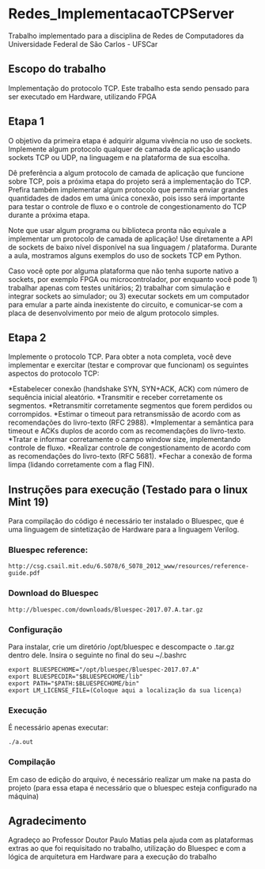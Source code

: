 # Redes_ImplementacaoTCPServer

Trabalho implementado para a disciplina de Redes de Computadores da Universidade Federal de São Carlos - UFSCar

## Escopo do trabalho

Implementação do protocolo TCP. Este trabalho esta sendo pensado para ser executado em Hardware, utilizando FPGA

## Etapa 1

O objetivo da primeira etapa é adquirir alguma vivência no uso de sockets. Implemente algum protocolo qualquer de camada de aplicação usando sockets TCP ou UDP, na linguagem e na plataforma de sua escolha.

Dê preferência a algum protocolo de camada de aplicação que funcione sobre TCP, pois a próxima etapa do projeto será a implementação do TCP. Prefira também implementar algum protocolo que permita enviar grandes quantidades de dados em uma única conexão, pois isso será importante para testar o controle de fluxo e o controle de congestionamento do TCP durante a próxima etapa.

Note que usar algum programa ou biblioteca pronta não equivale a implementar um protocolo de camada de aplicação! Use diretamente a API de sockets de baixo nível disponível na sua linguagem / plataforma. Durante a aula, mostramos alguns exemplos do uso de sockets TCP em Python.

Caso você opte por alguma plataforma que não tenha suporte nativo a sockets, por exemplo FPGA ou microcontrolador, por enquanto você pode 1) trabalhar apenas com testes unitários; 2) trabalhar com simulação e integrar sockets ao simulador; ou 3) executar sockets em um computador para emular a parte ainda inexistente do circuito, e comunicar-se com a placa de desenvolvimento por meio de algum protocolo simples.

## Etapa 2

Implemente o protocolo TCP. Para obter a nota completa, você deve implementar e exercitar (testar e comprovar que funcionam) os seguintes aspectos do protocolo TCP:

*Estabelecer conexão (handshake SYN, SYN+ACK, ACK) com número de sequência inicial aleatório.
*Transmitir e receber corretamente os segmentos.
*Retransmitir corretamente segmentos que forem perdidos ou corrompidos.
*Estimar o timeout para retransmissão de acordo com as recomendações do livro-texto (RFC 2988).
*Implementar a semântica para timeout e ACKs duplos de acordo com as recomendações do livro-texto.
*Tratar e informar corretamente o campo window size, implementando controle de fluxo.
*Realizar controle de congestionamento de acordo com as recomendações do livro-texto (RFC 5681).
*Fechar a conexão de forma limpa (lidando corretamente com a flag FIN).

## Instruções para execução (Testado para o linux Mint 19)

Para compilação do código é necessário ter instalado o Bluespec, que é uma linguagem de sintetização de Hardware para a linguagem Verilog.

### Bluespec reference:

```
http://csg.csail.mit.edu/6.S078/6_S078_2012_www/resources/reference-guide.pdf
```

### Download do Bluespec 

```
http://bluespec.com/downloads/Bluespec-2017.07.A.tar.gz
```

### Configuração

Para instalar, crie um diretório /opt/bluespec e descompacte o .tar.gz dentro dele. Insira o seguinte no final do seu ~/.bashrc

```
export BLUESPECHOME="/opt/bluespec/Bluespec-2017.07.A"
export BLUESPECDIR="$BLUESPECHOME/lib"
export PATH="$PATH:$BLUESPECHOME/bin"
export LM_LICENSE_FILE=(Coloque aqui a localização da sua licença)
```
  
### Execução

É necessário apenas executar:

```
./a.out
```

### Compilação

Em caso de edição do arquivo, é necessário realizar um make na pasta do projeto (para essa etapa é necessário que o bluespec esteja configurado na máquina)


## Agradecimento

Agradeço ao Professor Doutor Paulo Matias pela ajuda com as plataformas extras ao que foi requisitado no trabalho, utilização do Bluespec e com a lógica de arquitetura em Hardware para a execução do trabalho





